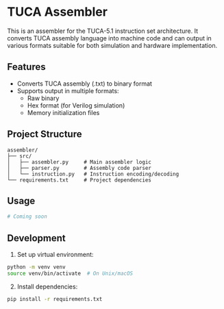 # TUCA Assembler

This is an assembler for the TUCA-5.1 instruction set architecture. It converts TUCA assembly language into machine code and can output in various formats suitable for both simulation and hardware implementation.

## Features

- Converts TUCA assembly (.txt) to binary format
- Supports output in multiple formats:
  - Raw binary
  - Hex format (for Verilog simulation)
  - Memory initialization files

## Project Structure

```
assembler/
├── src/
│   ├── assembler.py     # Main assembler logic
│   ├── parser.py        # Assembly code parser
│   └── instruction.py   # Instruction encoding/decoding
└── requirements.txt     # Project dependencies
```

## Usage

```bash
# Coming soon
```

## Development

1. Set up virtual environment:

```bash
python -m venv venv
source venv/bin/activate  # On Unix/macOS
```

2. Install dependencies:

```bash
pip install -r requirements.txt
```
